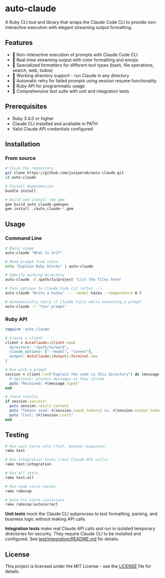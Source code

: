 # auto-claude

A Ruby CLI tool and library that wraps the Claude Code CLI to provide non-interactive execution with elegant streaming output formatting.

## Features

- 🚀 Non-interactive execution of prompts with Claude Code CLI
- 🎨 Real-time streaming output with color formatting and emojis
- 📝 Specialized formatters for different tool types (bash, file operations, search, web, todos)
- 📁 Working directory support - run Claude in any directory
- 🔄 Automatic retry for failed prompts using session resume functionality
- 💎 Ruby API for programmatic usage
- 🧪 Comprehensive test suite with unit and integration tests

## Prerequisites

- Ruby 3.4.0 or higher
- Claude CLI installed and available in PATH
- Valid Claude API credentials configured

## Installation

### From source

```bash
# Clone the repository
git clone https://github.com/juniperab/auto-claude.git
cd auto-claude

# Install dependencies
bundle install

# Build and install the gem
gem build auto_claude.gemspec
gem install ./auto_claude-*.gem
```

## Usage

### Command Line

```bash
# Basic usage
auto-claude "What is 2+2?"

# Read prompt from stdin
echo "Explain Ruby blocks" | auto-claude

# Specify working directory
auto-claude -d /path/to/project "List the files here"

# Pass options to Claude Code CLI (after --)
auto-claude "Write a haiku" -- --model haiku --temperature 0.7

# Automatically retry if Claude fails while executing a prompt
auto-claude -r "Your prompt"
```

### Ruby API

```ruby
require 'auto_claude'

# Create a client
client = AutoClaude::Client.new(
  directory: "/path/to/work",
  claude_options: ["--model", "sonnet"],
  output: AutoClaude::Output::Terminal.new
)

# Run with a prompt
session = client.run("Explain the code in this directory") do |message|
  # Optional: process messages as they stream
  puts "Received: #{message.type}"
end

# Check results
if session.success?
  puts session.result.content
  puts "Tokens used: #{session.input_tokens} in, #{session.output_tokens} out"
  puts "Cost: $#{session.cost}"
end
```

## Testing

```bash
# Run unit tests only (fast, mocked responses)
rake test

# Run integration tests (real Claude API calls)
rake test:integration

# Run all tests
rake test:all

# Run code style checks
rake rubocop

# Auto-fix style violations
rake rubocop:autocorrect
```

**Unit tests** mock the Claude CLI subprocess to test formatting, parsing, and business logic without making API calls.

**Integration tests** make real Claude API calls and run in isolated temporary directories for security. They require Claude CLI to be installed and configured. See [test/integration/README.md](test/integration/README.md) for details.

## License

This project is licensed under the MIT License - see the [LICENSE](LICENSE) file for details.
